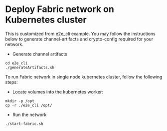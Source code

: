 # Deploy Fabric network on Kubernetes cluster

This is customized from e2e_cli example. You may follow the instructions below to generate channel-artifacts and crypto-config required for your network.


- Generate channel artifacts
```
cd e2e_cli
./generateArtifacts.sh
```

To run Fabric network in single node kubernetes cluster, follow the following steps:

- Locate volumes into the kubernetes worker:
```
mkdir -p /opt
cp -r ./e2e_cli /opt/
```

- Run the network
```
./start-fabric.sh
```
